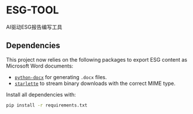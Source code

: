 # ESG-TOOL

AI驱动ESG报告编写工具

## Dependencies

This project now relies on the following packages to export ESG content as Microsoft Word documents:

- [`python-docx`](https://python-docx.readthedocs.io/en/latest/) for generating `.docx` files.
- [`starlette`](https://www.starlette.io/) to stream binary downloads with the correct MIME type.

Install all dependencies with:

```bash
pip install -r requirements.txt
```

